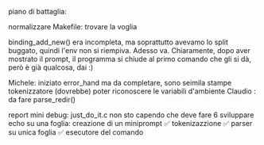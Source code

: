 piano di battaglia: 

normalizzare Makefile:
	trovare la voglia

binding_add_new() era incompleta, ma soprattutto avevamo lo split buggato, quindi l'env non si riempiva. Adesso va.
Chiaramente, dopo aver mostrato il prompt, il programma si chiude al primo comando che gli si dà, però è già qualcosa, dai :)

Michele: iniziato error_hand ma da completare, sono seimila stampe
		tokenizzatore (dovrebbe) poter riconoscere le variabili d'ambiente 
Claudio : da fare parse_redir()

report mini debug: just_do_it.c non sto capendo che deve fare
6
sviluppare echo su una foglia:
	creazione di un miniprompt ✅
	tokenizazzione ✅
	parser su unica foglia ✅
	esecutore del comando
